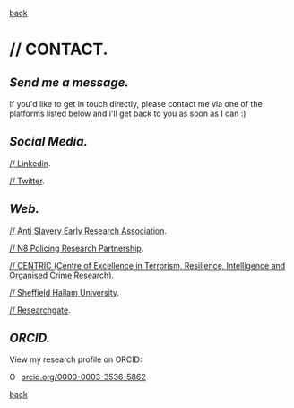 
[back](./)


# // CONTACT. 

## _Send me a message._

If you'd like to get in touch directly, please contact me via one of the platforms listed below and i'll get back to you as soon as I can :)


## _Social Media._

[// Linkedin](https://uk.linkedin.com/in/brewsterben/).

[// Twitter](https://twitter.com/BenBrewster__/).

## _Web._

[// Anti Slavery Early Research Association](https://antislaveryera.com/researchers/ben-brewster/). 

[// N8 Policing Research Partnership](https://n8prp.org.uk/user/benbrewster/).

[// CENTRIC (Centre of Excellence in Terrorism, Resilience, Intelligence and Organised Crime Research)](https://research.shu.ac.uk/centric/staff/ben-brewster/).

[// Sheffield Hallam University](https://www.shu.ac.uk/about-us/our-people/staff-profiles/ben-brewster).

[// Researchgate](https://www.researchgate.net/profile/Ben_Brewster5). 


## _ORCID._
View my research profile on ORCID: 

<a href="https://orcid.org/0000-0003-3536-5862" target="orcid.widget" rel="noopener noreferrer" style="vertical-align:top;"><img src="https://orcid.org/sites/default/files/images/orcid_16x16.png" style="width:1em;margin-right:.5em;" alt="ORCID iD icon">orcid.org/0000-0003-3536-5862</a>


[back](./)

